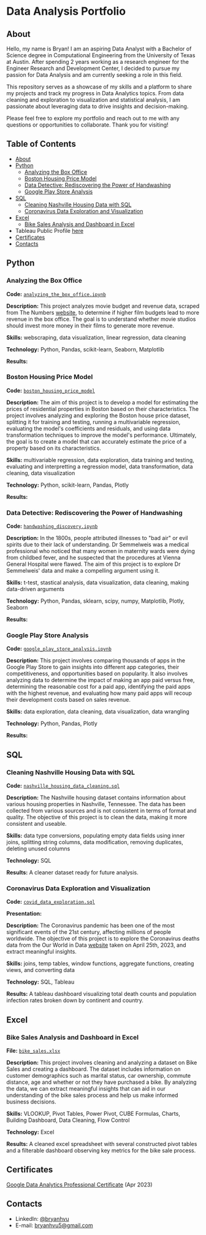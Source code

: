 # Data Analysis Portfolio

## About

Hello, my name is Bryan! I am an aspiring Data Analyst with a Bachelor of Science degree in Computational Engineering from the University of Texas at Austin. After spending 2 years working as a research engineer for the Engineer Research and Development Center, I decided to pursue my passion for Data Analysis and am currently seeking a role in this field.

This repository serves as a showcase of my skills and a platform to share my projects and track my progress in Data Analytics topics. From data cleaning and exploration to visualization and statistical analysis, I am passionate about leveraging data to drive insights and decision-making.

Please feel free to explore my portfolio and reach out to me with any questions or opportunities to collaborate. Thank you for visiting!

## Table of Contents
* [About](#About)
* [Python](#Python)
     * [Analyzing the Box Office](#analyzing-the-box-office)
     * [Boston Housing Price Model](#boston-housing-price-model)
     * [Data Detective: Rediscovering the Power of Handwashing](#data-detective-rediscovering-the-power-of-handwashing)
     * [Google Play Store Analysis](#google-play-store-analysis)
* [SQL](#SQL)   
     * [Cleaning Nashville Housing Data with SQL](#cleaning-nashville-housing-data-with-sql) 
     * [Coronavirus Data Exploration and Visualization](#Coronavirus-Data-Exploration-and-Visualization)
* [Excel](#Excel)
     * [Bike Sales Analysis and Dashboard in Excel](#Bike-Sales-Analysis-and-Dashboard-in-Excel) 
* Tableau Public Profile [here](https://public.tableau.com/app/profile/bryan.vu)
* [Certificates](#Certificates)
* [Contacts](#Contacts)

## Python

### Analyzing the Box Office

**Code:** [`analyzing_the_box_office.ipynb`](https://github.com/bryanhvu/Data_Analysis_Portfolio/blob/503dbd00bf1ca2220302f5a3af8b711f188687be/Python%20Projects/Analyzing%20the%20Box%20Office/analyzing_the_box_office.ipynb)

**Description:** This project analyzes movie budget and revenue data, scraped from The Numbers [website](https://www.the-numbers.com/), to determine if higher film budgets lead to more revenue in the box office. The goal is to understand whether movie studios should invest more money in their films to generate more revenue.

**Skills:** webscraping, data visualization, linear regression, data cleaning

**Technology:** Python, Pandas, scikit-learn, Seaborn, Matplotlib

**Results:**

### Boston Housing Price Model

**Code:** [`boston_housing_price_model`](https://github.com/bryanhvu/Data_Analysis_Portfolio/blob/503dbd00bf1ca2220302f5a3af8b711f188687be/Python%20Projects/Boston%20Housing%20Price%20Model/Boston_Housing_Price_Model.ipynb)

**Description:** The aim of this project is to develop a model for estimating the prices of residential properties in Boston based on their characteristics. The project involves analyzing and exploring the Boston house price dataset, splitting it for training and testing, running a multivariable regression, evaluating the model's coefficients and residuals, and using data transformation techniques to improve the model's performance. Ultimately, the goal is to create a model that can accurately estimate the price of a property based on its characteristics.

**Skills:** multivariable regression, data exploration, data training and testing, evaluating and interpretting a regression model, data transformation, data cleaning, data visualization

**Technology:** Python, scikit-learn, Pandas, Plotly

**Results:**

### Data Detective: Rediscovering the Power of Handwashing

**Code:** [`handwashing_discovery.ipynb`](https://github.com/bryanhvu/Data_Analysis_Portfolio/blob/503dbd00bf1ca2220302f5a3af8b711f188687be/Python%20Projects/The%20Power%20of%20Handwashing/Handwashing_Discovery.ipynb)

**Description:** In the 1800s, people attributed illnesses to "bad air" or evil spirits due to their lack of understanding. Dr Semmelweis was a medical professional who noticed that many women in maternity wards were dying from childbed fever, and he suspected that the procedures at Vienna General Hospital were flawed. The aim of this project is to explore Dr Semmelweis' data and make a compelling argument using it. 

**Skills:** t-test, stastical analysis, data visualization, data cleaning, making data-driven arguments

**Technology:** Python, Pandas, sklearn, scipy, numpy, Matplotlib, Plotly, Seaborn

**Results:**

### Google Play Store Analysis

**Code:** [`google_play_store_analysis.ipynb`](https://github.com/bryanhvu/Data_Analysis_Portfolio/blob/503dbd00bf1ca2220302f5a3af8b711f188687be/Python%20Projects/Google%20Play%20Store%20Analysis/google_play_store_analysis.ipynb)

**Description:** This project involves comparing thousands of apps in the Google Play Store to gain insights into different app categories, their competitiveness, and opportunities based on popularity. It also involves analyzing data to determine the impact of making an app paid versus free, determining the reasonable cost for a paid app, identifying the paid apps with the highest revenue, and evaluating how many paid apps will recoup their development costs based on sales revenue.

**Skills:** data exploration, data cleaning, data visualization, data wrangling

**Technology:** Python, Pandas, Plotly

**Results:**

## SQL

### Cleaning Nashville Housing Data with SQL
**Code:** [`nashville_housing_data_cleaning.sql`](https://github.com/bryanhvu/Data_Analysis_Portfolio/blob/main/SQL%20Projects/Nashville%20Housing%20Project/nashville_housing_data_cleaning.sql)

**Description:** The Nashville housing dataset contains information about various housing properties in Nashville, Tennessee. The data has been collected from various sources and is not consistent in terms of format and quality. The objective of this project is to clean the data, making it more consistent and useable. 

**Skills:** data type conversions, populating empty data fields using inner joins, splitting string columns, data modification, removing duplicates, deleting unused columns

**Technology:** SQL

**Results:** A cleaner dataset ready for future analysis.

### Coronavirus Data Exploration and Visualization
**Code:** [`covid_data_exploration.sql`](https://github.com/bryanhvu/Data_Analysis_Portfolio/blob/cd6b727c307bcce307b039535961643f20e03e8f/SQL%20Projects/Coronavirus%20Data%202023/covid_data_exploration.sql)

**Presentation:**

**Description:** The Coronavirus pandemic has been one of the most significant events of the 21st century, affecting millions of people worldwide. The objective of this project is to explore the Coronavirus deaths data from the Our World in Data [website](https://ourworldindata.org/covid-deaths) taken on April 25th, 2023, and extract meaningful insights. 


**Skills:** joins, temp tables, window functions, aggregate functions, creating views, and converting data

**Technology:** SQL, Tableau

**Results:** A tableau dashboard visualizing total death counts and population infection rates broken down by continent and country.


## Excel

### Bike Sales Analysis and Dashboard in Excel
**File:** [`bike_sales.xlsx`](https://github.com/bryanhvu/Data_Analysis_Portfolio/blob/82747950b9bc205d8a3074d97989d004b9af4b5d/Excel%20Projects/Bike%20Sales/Bike_Sales.xlsx)

**Description:** This project involves cleaning and analyzing a dataset on Bike Sales and creating a dashboard. The dataset includes information on customer demographics such as marital status, car ownership, commute distance, age and whether or not they have purchased a bike. By analyzing the data, we can extract meaningful insights that can aid in our understanding of the bike sales process and help us make informed business decisions.

**Skills:** VLOOKUP, Pivot Tables, Power Pivot, CUBE Formulas, Charts, Building Dashboard, Data Cleaning, Flow Control

**Technology:** Excel

**Results:** A cleaned excel spreadsheet with several constructed pivot tables and a filterable dashboard observing key metrics for the bike sale process.





## Certificates
[Google Data Analytics Professional Certificate](https://coursera.org/share/05b0e4709e7fa4a2bec481c8273b871d) (Apr 2023)

## Contacts
* LinkedIn: [@bryanhvu](https://www.linkedin.com/in/bryan-vu-71b82113b/)
* E-mail: bryanhvu5@gmail.com
